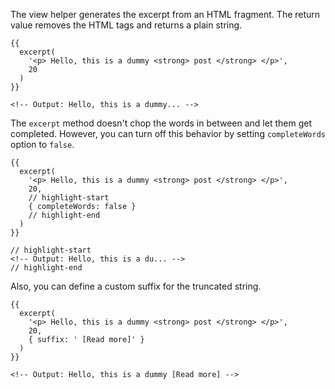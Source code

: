 The view helper generates the excerpt from an HTML fragment. The return value removes the HTML tags and returns a plain string.

```edge
{{
  excerpt(
    '<p> Hello, this is a dummy <strong> post </strong> </p>',
    20
  )
}}

<!-- Output: Hello, this is a dummy... -->
```

The `excerpt` method doesn't chop the words in between and let them get completed. However, you can turn off this behavior by setting `completeWords` option to `false`.

```edge
{{
  excerpt(
    '<p> Hello, this is a dummy <strong> post </strong> </p>',
    20,
    // highlight-start
    { completeWords: false }
    // highlight-end
  )
}}

// highlight-start
<!-- Output: Hello, this is a du... -->
// highlight-end
```

Also, you can define a custom suffix for the truncated string.

```edge
{{
  excerpt(
    '<p> Hello, this is a dummy <strong> post </strong> </p>',
    20,
    { suffix: ' [Read more]' }
  )
}}

<!-- Output: Hello, this is a dummy [Read more] -->
```
